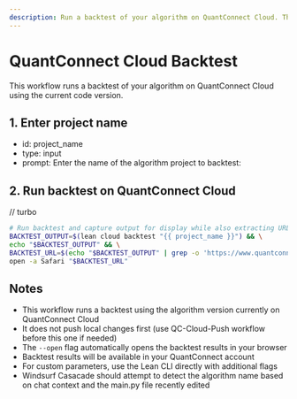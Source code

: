 ```yaml
---
description: Run a backtest of your algorithm on QuantConnect Cloud. This workflow executes a backtest using your algorithm's current code.
---
```


# QuantConnect Cloud Backtest

This workflow runs a backtest of your algorithm on QuantConnect Cloud using the current code version.

## 1. Enter project name
- id: project_name
- type: input
- prompt: Enter the name of the algorithm project to backtest:

## 2. Run backtest on QuantConnect Cloud
// turbo
```bash
# Run backtest and capture output for display while also extracting URL
BACKTEST_OUTPUT=$(lean cloud backtest "{{ project_name }}") && \
echo "$BACKTEST_OUTPUT" && \
BACKTEST_URL=$(echo "$BACKTEST_OUTPUT" | grep -o 'https://www.quantconnect.com/project/[^[:space:]]*' | tail -1) && \
open -a Safari "$BACKTEST_URL"
```

## Notes
- This workflow runs a backtest using the algorithm version currently on QuantConnect Cloud
- It does not push local changes first (use QC-Cloud-Push workflow before this one if needed)
- The `--open` flag automatically opens the backtest results in your browser
- Backtest results will be available in your QuantConnect account
- For custom parameters, use the Lean CLI directly with additional flags
- Windsurf Casacade should attempt to detect the algorithm name based on chat context and the main.py file recently edited
